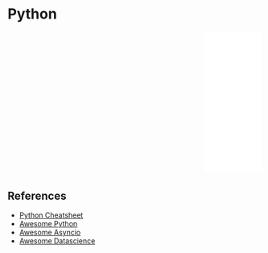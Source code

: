# Python

<marquee><img src="static/python_logo.png" width=500></marquee>

## References
- [Python Cheatsheet](https://github.com/gto76/python-cheatsheet)
- [Awesome Python](https://github.com/vinta/awesome-python#readme)
- [Awesome Asyncio](https://github.com/timofurrer/awesome-asyncio#readme)
- [Awesome Datascience](https://github.com/krzjoa/awesome-python-data-science#readme)
